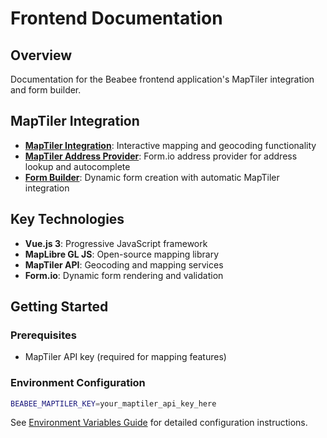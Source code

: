 # Frontend Documentation

## Overview

Documentation for the Beabee frontend application's MapTiler integration and form builder.

## MapTiler Integration

- **[MapTiler Integration](./maptiler-integration.md)**: Interactive mapping and geocoding functionality
- **[MapTiler Address Provider](./maptiler-provider.md)**: Form.io address provider for address lookup and autocomplete
- **[Form Builder](./form-builder.md)**: Dynamic form creation with automatic MapTiler integration

## Key Technologies

- **Vue.js 3**: Progressive JavaScript framework
- **MapLibre GL JS**: Open-source mapping library
- **MapTiler API**: Geocoding and mapping services
- **Form.io**: Dynamic form rendering and validation

## Getting Started

### Prerequisites

- MapTiler API key (required for mapping features)

### Environment Configuration

```bash
BEABEE_MAPTILER_KEY=your_maptiler_api_key_here
```

See [Environment Variables Guide](../environment-variables.md) for detailed configuration instructions.
